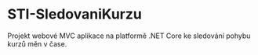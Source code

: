 # STI-SledovaniKurzu
Projekt webové MVC aplikace na platformě .NET Core ke sledování pohybu kurzů měn v čase. 
